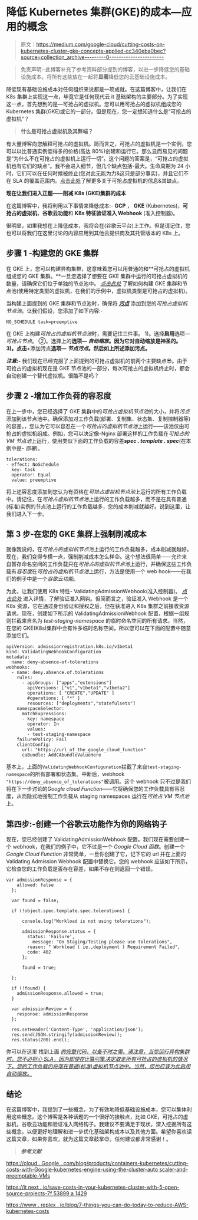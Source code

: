 # 降低 Kubernetes 集群(GKE)的成本—应用的概念

> 原文：<https://medium.com/google-cloud/cutting-costs-on-kubernetes-cluster-gke-concepts-applied-cc340eba0bec?source=collection_archive---------0----------------------->

> 免责声明:-此博客补充了参考资料部分提到的博客，以进一步降低您的基础设施成本。将所有这些放在一起将**显著**降低您的云基础设施成本。

降低现有基础设施成本对任何组织来说都是一项成就。在这篇博客中，让我们在 K8s 集群上实现这一点，毕竟它是任何现代云 it 基础架构的主要部分。为了实现这一点，首先想到的是—可抢占的虚拟机。您可以用可抢占的虚拟机组成您的 Kubernetes 集群(GKE)或它的一部分。但是现在，您一定想知道什么是“可抢占的虚拟机”？

> **什么是可抢占虚拟机及其弊端？**

有大量博客向您解释可抢占的虚拟机。简而言之，可抢占的虚拟机是一个实例，您可以以比普通实例低得多的价格(高达 80%)创建和运行它。那么显而易见的问题是“为什么不在可抢占的虚拟机上运行一切”。这个问题的答案是，“可抢占的虚拟机也有它们的缺点”。我不会进入细节，但几个缺点包括-最大。生命周期为 24 小时，它们可以在任何时候被终止(您对此无能为力&这只是部分事实)，并且它们不在 SLA 的覆盖范围内。[点击此处](https://cloud.google.com/compute/docs/instances/preemptible)了解更多关于可抢占虚拟机的信息&其缺点。

**现在让我们进入正题——削减 K8s (GKE)集群的成本**

在这篇博客中，我将利用以下事情来降低成本:- **GCP** ， **GKE** (Kubernetes)，**可抢占的虚拟机**，**谷歌云功能**和 **K8s 特征验证准入 Webhook** (准入控制器)。

很明显，如果我想在上降低成本，我将会在(谷歌云平台)上工作。但是请记住，您也可以将我们在这里讨论的内容应用到其他云提供商及其托管版本的 K8s 上。

## 步骤 1 -构建您的 GKE 集群

在 GKE 上，您可以构建异构集群，这意味着您可以用普通的和**可抢占的虚拟机组成您的 GKE 集群。**一旦您选择了想要在 GKE 集群中运行的可抢占虚拟机的数量，请确保它们位于单独的节点池中。 [*点击此处*](https://cloud.google.com/kubernetes-engine/docs/how-to/creating-a-cluster) 了解如何构建 GKE 集群和节点池(使用特定类型的虚拟机，在我们的示例中，虚拟机类型是可抢占的虚拟机)。

当构建上面提到的 GKE 集群和节点池时，确保将 [***污点***](https://kubernetes.io/docs/concepts/configuration/taint-and-toleration/) 添加到您的*可抢占虚拟机节点池*。让我们假设，您添加了如下内容:-

```
NO_SCHEDULE task=preemptive
```

在 GKE 上构建*可抢占的虚拟机节点池*时，需要记住三件事。
1)。选择**启用**选项— *可抢占节点*。
②。选择上的**选项— *自动缩放*。因为它对自动缩放是神圣的。
3)。点击**+添加污点**选项— *节点污点*。然后如上所述添加污点。**

***注意:-*** 我们现在已经克服了上面提到的可抢占虚拟机的前两个主要缺点😎。由于可抢占的虚拟机现在是 GKE 节点池的一部分，每次可抢占的虚拟机终止时，都会自动创建一个替代虚拟机。很酷不是吗？

## 步骤 2 -增加工作负荷的容忍度

在上一步中，您已经选择了 GKE 集群中的*可抢占虚拟机节点池*的大小，并将*污点*添加到该节点池中。确保添加对工作负载(部署、复制集、状态集、复制控制器等)的容差。，您认为它可以容忍在一个*可抢占的虚拟机节点池*上运行——该池仅由可抢占的虚拟机组成。例如，您可以决定像-Nginx 部署这样的工作负载在*可抢占的 VM 节点池*上运行，使用类似下面的工作负载的容差***spec . template . spec***(在本例中是- *部署*)。

```
tolerations: 
- effect: NoSchedule
  key: task
  operator: Equal        
  value: preemptive
```

将上述容忍度添加到您认为有资格在*可抢占虚拟机节点池*上运行的所有工作负载中。请记住，在*可抢占虚拟机节点池*上运行的工作负载越多，而不是在具有普通(标准)实例的节点池上运行的工作负载越多，您的成本削减就越好。说到这里，让我们进入下一步。

## 第 3 步-在您的 GKE 集群上强制削减成本

就像我说的，在*可抢占的虚拟机节点池*上运行的工作负载越多，成本削减就越好。现在，我们变得专横一点，强制削减成本怎么样😉。这个想法很简单——允许来自暂存命名空间的工作负载只在*可抢占的虚拟机节点池*上运行，并确保这些工作负载有*容忍度*在*可抢占的虚拟机节点池*上运行，方法是使用一个 web hook——在我们的例子中是一个*谷歌云功能*。

为此，让我们使用 K8s 特性- ValidatingAdmissionWebhook(准入控制器)。 [*点击此处*](https://kubernetes.io/docs/reference/access-authn-authz/admission-controllers/#validatingadmissionwebhook) 进入详情，了解验证准入网钩。但简而言之，验证准入 Webhook 是一个 K8s 资源，它在通过身份验证和授权之后，但在获准进入 K8s 集群之前接收资源请求。现在，创建如下所示的 ValidatingAdmissionWebhook 配置，根据一组规则拦截来自名为 *test-staging-namespace* 的临时命名空间的所有请求。当然，在您的 GKE(K8s)集群中会有许多临时名称空间，所以您可以在下面的配置中随意添加它们。

```
apiVersion: admissionregistration.k8s.io/v1beta1
kind: ValidatingWebhookConfiguration
metadata:
  name: deny-absence-of-tolerations
webhooks:
  - name: deny.absence.of.tolerations
    rules:
      - apiGroups: ["apps","extensions"]
        apiVersions: ["v1","v1beta1","v1beta2"]
        operations: [ "CREATE","UPDATE" ]
        #operations: [ "*" ]
        resources: ["deployments","statefulsets"]
    namespaceSelector:
      matchExpressions:
      - key: namespace
        operator: In
        values:
        - test-staging-namespace
    failurePolicy: Fail
    clientConfig:
      url: "https://url_of_the_google_cloud_function"
      caBundle: AddCAbundleValueHere
```

基本上，上面的`ValidatingWebhookConfiguration`拦截了来自`test-staging-namespace`的所有部署和状态集。中断后，webhook `"https://deny_absence_of_tolerations"`被调用。这个 webhook 只不过是我们将在下一步讨论的*Google cloud Function*——它将确保您的工作负载具有容忍度，从而隐式地强制工作负载从 staging namespaces 运行在*可抢占 VM 节点池*上。

## 第四步:-创建一个谷歌云功能作为你的网络钩子

现在，您已经创建了 ValidatingAdmissionWebhook 配置。我们现在需要创建一个 webhook，在我们的例子中，它不过是一个 *Google Cloud 函数*。创建一个 *Google Cloud Function* 非常简单，一旦你创建了它，记下它的 url 并在上面的 Validating Admission Webhook 配置中替换它。您的 webhook 应该如下所示，它检查您的工作负载是否存在容差，如果不存在则返回一个错误。

```
var admissionResponse = {
    allowed: false
  };

  var found = false;

  if (!object.spec.template.spec.tolerations) {

      console.log("Workload is not using tolerations");

      admissionResponse.status = {
        status: 'Failure',
          message: "On Staging/Testing please use tolerations",
        reason: " Workload ( ie.,deployment ) Requirement Failed",
        code: 402
      };

      found = true;

  };

  if (!found) {
    admissionResponse.allowed = true;
  }

  var admissionReview = {
    response: admissionResponse
  };

  res.setHeader('Content-Type', 'application/json');
  res.send(JSON.stringify(admissionReview));
  res.status(200).end();
```

你可以在这里 找到上面 [*的完整代码，以备不时之需。请注意，当您运行异构集群时，您不必担心 SLA，因为即使在*计算引擎*决定取走所有可抢占的虚拟机的情况下，您的工作负载仍将落在普通(标准)虚拟机节点池中。当然，您也应该为此启用自动缩放。*](https://github.com/ChikkannaSuhas/IngeniousTechnologiesAG/blob/master/checkForTolerations_googlecloudfunction.js)

## 结论

在这篇博客中，我提到了一些概念，为了有效地降低基础设施成本，您可以集体利用这些概念。这个博客是各种话题的一个很好的接触点，比如 GKE，可抢占的虚拟机，谷歌云功能和验证准入网络钩子。我建议不要满足于现状，深入挖掘所有这些概念，以便更好地理解和进一步优化基础架构成本以及其他方面。希望你喜欢读这篇文章，如果你喜欢，就为这篇文章鼓掌😊。任何建议都非常感谢！。

> ***参考文献***

[https://cloud . Google . com/blog/products/containers-kubernetes/cutting-costs-with-Google-kubernetes-engine-using-the-cluster-auto scaler-and-preemptable-VMs](https://cloud.google.com/blog/products/containers-kubernetes/cutting-costs-with-google-kubernetes-engine-using-the-cluster-autoscaler-and-preemptible-vms)

[https://it next . io/save-costs-in-your-kubernetes-cluster-with-5-open-source-projects-7f 53899 a 1429](https://itnext.io/save-costs-in-your-kubernetes-cluster-with-5-open-source-projects-7f53899a1429)

[https://www . replex . io/blog/7-things-you-can-do-today-to-reduce-AWS-kubernetes-costs](https://www.replex.io/blog/7-things-you-can-do-today-to-reduce-aws-kubernetes-costs)